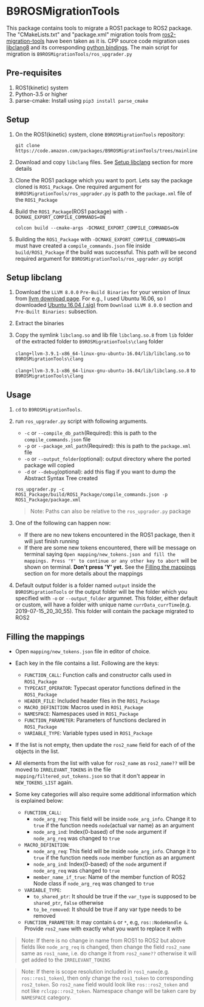 # B9ROSMigrationTools

This package contains tools to migrate a ROS1 package to ROS2 package. The "CMakeLists.txt" and "package.xml" migration 
tools from [ros2-migration-tools](https://github.com/awslabs/ros2-migration-tools/tree/master/ros2_migration/porting_tools) 
have been taken as it is. CPP source code migration uses [libclang8](http://releases.llvm.org/download.html) and its 
corresponding [python bindings](https://github.com/llvm-mirror/clang/tree/release_80/bindings/python). The main script 
for migration is `B9ROSMigrationTools/ros_upgrader.py`

## Pre-requisites
1. ROS1(kinetic) system
2. Python-3.5 or higher
3. parse-cmake: Install using `pip3 install parse_cmake`

## Setup
1. On the ROS1(kinetic) system, clone `B9ROSMigrationTools` repository:

    `git clone https://code.amazon.com/packages/B9ROSMigrationTools/trees/mainline`
    
2. Download and copy `libclang` files. See [Setup libclang](#setup-libclang) section for more details
   
3. Clone the ROS1 package which you want to port. Lets say the package cloned is `ROS1_Package`. One required argument 
for `B9ROSMigrationTools/ros_upgrader.py` is path to the `package.xml` file of the `ROS1_Package`
  
4. Build the `ROS1_Package`(ROS1 package) with `-DCMAKE_EXPORT_COMPILE_COMMANDS=ON`

    `colcon build --cmake-args -DCMAKE_EXPORT_COMPILE_COMMANDS=ON`
    
5. Building the `ROS1_Package` with `-DCMAKE_EXPORT_COMPILE_COMMANDS=ON` must have created a `compile_commands.json` file 
inside `build/ROS1_Package` if the build was successful. This path will be second required argument for `B9ROSMigrationTools/ros_upgrader.py` script

## Setup libclang
1. Download the `LLVM 8.0.0` `Pre-Build Binaries` for your version of linux from [llvm download page](http://releases.llvm.org/download.html).
For e.g., I used Ubuntu 16.06, so I downloaded [Ubuntu 16.04 (.sig)](http://releases.llvm.org/8.0.0/clang+llvm-8.0.0-x86_64-linux-gnu-ubuntu-16.04.tar.xz)
from `Download LLVM 8.0.0` section and `Pre-Built Binaries:` subsection.

2. Extract the binaries

3. Copy the symlink `libclang.so` and lib file `libclang.so.8` from `lib` folder of the extracted folder to `B9ROSMigrationTools\clang` folder

    `clang+llvm-3.9.1-x86_64-linux-gnu-ubuntu-16.04/lib/libclang.so` to `B9ROSMigrationTools\clang`
    
    `clang+llvm-3.9.1-x86_64-linux-gnu-ubuntu-16.04/lib/libclang.so.8` to `B9ROSMigrationTools\clang`


## Usage
1. `cd` to `B9ROSMigrationTools`.

2. run `ros_upgrader.py` script with following arguments.
    - `-c` or `--compile_db_path`(Required): this is path to the `compile_commands.json` file
    - `-p` or `--package_xml_path`(Required): this is path to the `package.xml` file
    - `-o` or `--output_folder`(optional): output directory where the ported package will copied
    - `-d` or `--debug`(optional): add this flag if you want to dump the Abstract Syntax Tree created 

    `ros_upgrader.py -c ROS1_Package/build/ROS1_Package/compile_commands.json -p ROS1_Package/package.xml`
    
    >Note: Paths can also be relative to the `ros_upgrader.py` package

3. One of the following can happen now:
    - If there are no new tokens encountered in the ROS1 package, then it will just finish running 
    - If there are some new tokens encountered, there will be message on terminal saying 
    `Open mapping/new_tokens.json and fill the mappings. Press 'Y' to continue or any other key to abort` 
    will be shown on terminal. **Don't press 'Y' yet.** See the [Filling the mappings](##filling-the-mappings) section 
    on for more details about the mappings
        
3. Default output folder is a folder named `output` inside the `B9ROSMigrationTools` or the output folder will be the folder
    which you specified with `-o` or `--output_folder` argumnet. This folder, either default or custom, will have a folder 
    with unique name `currData_currTime`(e.g. 2019-07-15_20_30_55). This folder will contain the package migrated to ROS2 

## Filling the mappings
- Open `mapping/new_tokens.json` file in editor of choice. 
- Each key in the file contains a list. Following are the keys:
    - `FUNCTION_CALL`: Function calls and constructor calls used in `ROS1_Package`
    - `TYPECAST_OPERATOR`: Typecast operator functions defined in the `ROS1_Package` 
    - `HEADER_FILE`: Included header files in the `ROS1_Package`
    - `MACRO_DEFINITION`: Macros used in `ROS1_Package`
    - `NAMESPACE`: Namespaces used in `ROS1_Package`
    - `FUNCTION_PARAMETER`: Parameters of functions declared in `ROS1_Package`
    - `VARIABLE_TYPE`: Variable types used in `ROS1_Package`

- If the list is not empty, then update the `ros2_name` field for each of of the objects in the list. 

- All elements from the list with value for `ros2_name` as `ros2_name??` will be moved to `IRRELEVANT_TOKENS` 
in the file `mapping/filtered_out_tokens.json` so that it don't appear in `NEW_TOKENS_LIST` again.

- Some key categories will also require some additional information which is explained below:
    - `FUNCTION_CALL`:
        - `node_arg_req`: This field will be inside `node_arg_info`. Change it to `true` if the function needs
        `node`(actual var name) as an argument
        - `node_arg_ind`: Index(0-based) of the `node` argument if `node_arg_req` was changed to `true`
    - `MACRO_DEFINITION`: 
        - `node_arg_req`: This field will be inside `node_arg_info`. Change it to `true` if the function needs
        `node` member function as an argument
        - `node_arg_ind`: Index(0-based) of the `node` argument if `node_arg_req` was changed to `true`
        - `member_name_if_true`: Name of the member function of ROS2 Node class if `node_arg_req` was changed to `true`
    - `VARIABLE_TYPE`:
        - `to_shared_ptr`: It should be true if the `var_type` is supposed to be `shared_ptr`, `false` otherwise  
        - `to_be_removed`: It should be true if any var type needs to be removed
    - `FUNCTION_PARAMETER`: It may contain `&` or `*`, e.g, `ros::NodeHandle &`. Provide `ros2_name` with exactly what you want 
        to replace it with
        
>Note: If there is no change in name from ROS1 to ROS2 but above fields like `node_arg_req` is changed, then change
the field `ros2_name` same as `ros1_name`, i.e. do change it from `ros2_name??` otherwise it will get added to the 
`IRRELEVANT_TOKENS` 
    
>Note: If there is scope resolution included in `ros1_name`(e.g. `ros::ros1_token`), then only change the 
`ros1_token` to corresponding `ros2_token`. So `ros2_name` field would look like `ros::ros2_token` and not like `rclcpp::ros2_token`.
 Namespace change will be taken care by `NAMESPACE` category.

